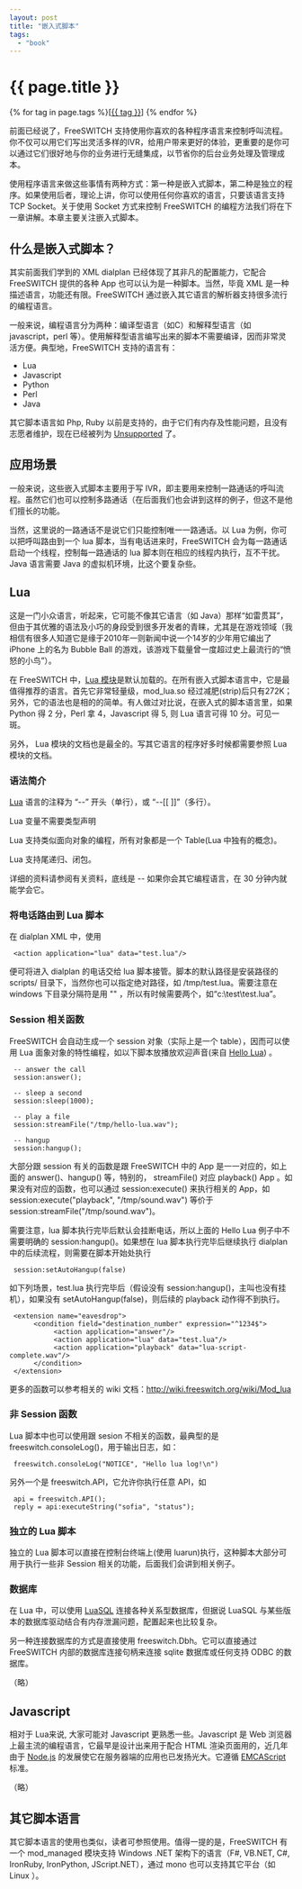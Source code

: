 ```yaml
---
layout: post
title: "嵌入式脚本"
tags:
  - "book"
---
```


# {{ page.title }}

<div class="tags">
{% for tag in page.tags %}[<a class="tag" href="/tags.html#{{ tag }}">{{ tag }}</a>] {% endfor %}
</div>


前面已经说了，FreeSWITCH  支持使用你喜欢的各种程序语言来控制呼叫流程。你不仅可以用它们写出灵活多样的IVR，给用户带来更好的体验，更重要的是你可以通过它们很好地与你的业务进行无缝集成，以节省你的后台业务处理及管理成本。

使用程序语言来做这些事情有两种方式：第一种是嵌入式脚本，第二种是独立的程序。如果使用后者，理论上讲，你可以使用任何你喜欢的语言，只要该语言支持 TCP Socket。关于使用  Socket 方式来控制 FreeSWITCH 的编程方法我们将在下一章讲解。本章主要关注嵌入式脚本。

## 什么是嵌入式脚本？

其实前面我们学到的 XML dialplan 已经体现了其非凡的配置能力，它配合 FreeSWITCH  提供的各种 App 也可以认为是一种脚本。当然，毕竟 XML 是一种描述语言，功能还有限。FreeSWITCH  通过嵌入其它语言的解析器支持很多流行的编程语言。

一般来说，编程语言分为两种：编译型语言（如C）和解释型语言（如 javascript，perl 等）。使用解释型语言编写出来的脚本不需要编译，因而非常灵活方便。典型地，FreeSWITCH 支持的语言有：

* Lua
* Javascript
* Python
* Perl
* Java

其它脚本语言如 Php, Ruby 以前是支持的，由于它们有内存及性能问题，且没有志愿者维护，现在已经被列为 [Unsupported](http://fisheye.freeswitch.org/browse/Unsupported) 了。

## 应用场景

一般来说，这些嵌入式脚本主要用于写 IVR，即主要用来控制一路通话的呼叫流程。虽然它们也可以控制多路通话（在后面我们也会讲到这样的例子，但这不是他们擅长的功能。

当然，这里说的一路通话不是说它们只能控制唯一一路通话。以 Lua 为例，你可以把呼叫路由到一个 lua 脚本，当有电话进来时，FreeSWITCH 会为每一路通话启动一个线程，控制每一路通话的 lua 脚本则在相应的线程内执行，互不干扰。Java 语言需要 Java 的虚拟机环境，比这个要复杂些。

## Lua

这是一门小众语言，听起来，它可能不像其它语言（如 Java）那样“如雷贯耳”，但由于其优雅的语法及小巧的身段受到很多开发者的青睐，尤其是在游戏领域（我相信有很多人知道它是缘于2010年一则新闻中说一个14岁的少年用它编出了 iPhone 上的名为 Bubble Ball 的游戏，该游戏下载量曾一度超过史上最流行的“愤怒的小鸟”）。

在 FreeSWITCH  中，[Lua 模块](http://wiki.freeswitch.org/wiki/Mod_lua)是默认加载的。在所有嵌入式脚本语言中，它是最值得推荐的语言。首先它非常轻量级，mod\_lua.so 经过减肥(strip)后只有272K；另外，它的语法也是相的的简单。有人做过对比说，在嵌入式的脚本语言里，如果 Python 得 2 分，Perl 拿 4，Javascript 得 5, 则  Lua 语言可得 10 分。可见一斑。

另外， Lua  模块的文档也是最全的。写其它语言的程序好多时候都需要参照 Lua 模块的文档。

### 语法简介

[Lua](http://www.lua.org) 语言的注释为 “--” 开头（单行），或 “--[[ ]]”（多行）。

Lua 变量不需要类型声明

Lua 支持类似面向对象的编程，所有对象都是一个 Table(Lua 中独有的概念)。

Lua 支持尾递归、闭包。

详细的资料请参阅有关资料，底线是 -- 如果你会其它编程语言，在 30 分钟内就能学会它。

### 将电话路由到 Lua 脚本

在 dialplan XML 中，使用

     <action application="lua" data="test.lua"/>

便可将进入 dialplan 的电话交给 lua 脚本接管。脚本的默认路径是安装路径的  scripts/ 目录下，当然你也可以指定绝对路径，如 /tmp/test.lua。需要注意在 windows 下目录分隔符是用 "\" ，所以有时候需要两个，如“c:\\test\\test.lua”。

### Session 相关函数

FreeSWITCH 会自动生成一个 session 对象（实际上是一个 table），因而可以使用  Lua 面象对象的特性编程，如以下脚本放播放欢迎声音(来自 [Hello Lua](http://wiki.freeswitch.org/wiki/Mod_lua#Hello_Lua)) 。

     -- answer the call
     session:answer();

     -- sleep a second
     session:sleep(1000);

     -- play a file
     session:streamFile("/tmp/hello-lua.wav");

     -- hangup
     session:hangup();


大部分跟 session  有关的函数是跟 FreeSWITCH 中的 App 是一一对应的，如上面的 answer()、hangup() 等，特别的， streamFile() 对应 playback() App 。如果没有对应的函数，也可以通过 session:execute() 来执行相关的 App，如 session:execute("playback", "/tmp/sound.wav") 等价于 session:streamFile("/tmp/sound.wav")。

需要注意，lua 脚本执行完毕后默认会挂断电话，所以上面的 Hello Lua 例子中不需要明确的  session:hangup()。如果想在 lua 脚本执行完毕后继续执行 dialplan 中的后续流程，则需要在脚本开始处执行

     session:setAutoHangup(false)

如下列场景，test.lua 执行完毕后（假设没有 session:hangup()，主叫也没有挂机），如果没有 setAutoHangup(false)，则后续的 playback 动作得不到执行。

     <extension name="eavesdrop">
          <condition field="destination_number" expression="^1234$">
               <action application="answer"/>
               <action application="lua" data="test.lua"/>
               <action application="playback" data="lua-script-complete.wav"/>
          </condition>
     </extension>

更多的函数可以参考相关的 wiki 文档：<http://wiki.freeswitch.org/wiki/Mod_lua>


### 非 Session 函数

Lua 脚本中也可以使用跟 sesion 不相关的函数，最典型的是 freeswitch.consoleLog()，用于输出日志，如：

     freeswitch.consoleLog("NOTICE", "Hello lua log!\n")

另外一个是 freeswitch.API，它允许你执行任意 API，如

     api = freeswitch.API(); 
     reply = api:executeString("sofia", "status");

### 独立的 Lua 脚本

独立的 Lua 脚本可以直接在控制台终端上(使用 luarun)执行，这种脚本大部分可用于执行一些非  Session 相关的功能，后面我们会讲到相关例子。


### 数据库

在 Lua 中，可以使用 [LuaSQL](http://www.keplerproject.org/luasql/) 连接各种关系型数据库，但据说 LuaSQL 与某些版本的数据库驱动结合有内存泄漏问题，配置起来也比较复杂。

另一种连接数据库的方式是直接使用  freeswitch.Dbh。它可以直接通过 FreeSWITCH  内部的数据库连接句柄来连接 sqlite 数据库或任何支持 ODBC 的数据库。

（略）

## Javascript

相对于 Lua来说, 大家可能对 Javascript 更熟悉一些。Javascript 是 Web 浏览器上最主流的编程语言，它最早是设计出来用于配合 HTML 渲染页面用的，近几年由于 [Node.js](http://nodejs.org) 的发展使它在服务器端的应用也已发扬光大。它遵循 [EMCAScript](http://zh.wikipedia.org/wiki/ECMAScript) 标准。

（略）

## 其它脚本语言

其它脚本语言的使用也类似，读者可参照使用。值得一提的是，FreeSWITCH 有一个 mod_managed 模块支持 Windows .NET 架构下的语言（F#, VB.NET, C#, IronRuby, IronPython, JScript.NET），通过 mono 也可以支持其它平台（如 Linux ）。
